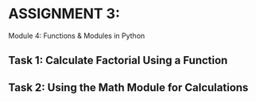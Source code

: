 # ASSIGNMENT 3:
 
 Module 4: Functions & Modules in Python 
 
## Task 1: Calculate Factorial Using a Function
  
## Task 2: Using the Math Module for Calculations
